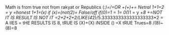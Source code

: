 Math is from true not from rakyat or Republics
(:*)=/=OR
+(+)+= Netral
1+1=2 = y =honest
1+1=(x) if (x)=(not(2)= False/off
if(0)=1 = 1= 0(*)1 = y
+*8 +=NOT IT IS RESULT IS NOT IT =2+2+2+2/LIKE(4*2)/5.3333333333333333333*2 = A lIES = tHE RESULTS IS 8, tRUE IS (X)+(X) iNSIDE () =X tRUE Trues=8 /(8)~(8)=8

